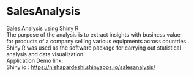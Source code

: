 # SalesAnalysis
Sales Analysis using Shiny R <br /> 
The purpose of the analysis is to extract insights with business value for products of a company selling various equipments across countries. Shiny R was used as the software package for carrying out statistical analysis and data visualization.
</br>
Application Demo link: <br /> 
Shiny io : https://nishapardeshi.shinyapps.io/salesanalysis/ <br /> 

